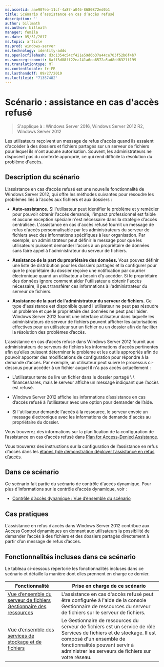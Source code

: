 ```yaml
---
ms.assetid: aae907eb-11cf-4a87-a046-8680872ed0b1
title: Scénario d’assistance en cas d’accès refusé
description: ''
author: billmath
ms.author: billmath
manager: femila
ms.date: 05/31/2017
ms.topic: article
ms.prod: windows-server
ms.technology: identity-adds
ms.openlocfilehash: d3c1354c54cf421e59d6b37a44ce703f52b6f4b7
ms.sourcegitcommit: 6aff3d88ff22ea141a6ea6572a5ad8dd6321f199
ms.translationtype: MT
ms.contentlocale: fr-FR
ms.lasthandoff: 09/27/2019
ms.locfileid: "71357482"
---
```

# <a name="scenario-access-denied-assistance"></a>Scénario : assistance en cas d'accès refusé

>S'applique à : Windows Server 2016, Windows Server 2012 R2, Windows Server 2012

Les utilisateurs reçoivent un message de refus d'accès quand ils essaient d'accéder à des dossiers et fichiers partagés sur un serveur de fichiers pour lequel ils n'ont aucune autorisation. Souvent, les administrateurs ne disposent pas du contexte approprié, ce qui rend difficile la résolution du problème d'accès.  
  
## <a name="scenario-description"></a>Description du scénario  
L’assistance en cas d’accès refusé est une nouvelle fonctionnalité de Windows Server 2012, qui offre les méthodes suivantes pour résoudre les problèmes liés à l’accès aux fichiers et aux dossiers :  
  
-   **Auto-assistance.** Si l'utilisateur peut identifier le problème et y remédier pour pouvoir obtenir l'accès demandé, l'impact professionnel est faible et aucune exception spéciale n'est nécessaire dans la stratégie d'accès centralisée. L'assistance en cas d'accès refusé fournit un message de refus d'accès personnalisable par les administrateurs du serveur de fichiers avec des informations spécifiques à leur organisation. Par exemple, un administrateur peut définir le message pour que les utilisateurs puissent demander l'accès à un propriétaire de données sans faire appel à l'administrateur du serveur de fichiers.  
  
-   **Assistance de la part du propriétaire des données.** Vous pouvez définir une liste de distribution pour les dossiers partagés et la configurer pour que le propriétaire du dossier reçoive une notification par courrier électronique quand un utilisateur a besoin d'y accéder. Si le propriétaire des données ignore comment aider l'utilisateur a obtenir l'accès nécessaire, il peut transférer ces informations à l'administrateur du serveur de fichiers.  
  
-   **Assistance de la part de l'administrateur du serveur de fichiers.** Ce type d'assistance est disponible quand l'utilisateur ne peut pas résoudre un problème et que le propriétaire des données ne peut pas l'aider.  Windows Server 2012 fournit une interface utilisateur dans laquelle les administrateurs de serveur de fichiers peuvent afficher les autorisations effectives pour un utilisateur sur un fichier ou un dossier afin de faciliter la résolution des problèmes d’accès.  
  
L’assistance en cas d’accès refusé dans Windows Server 2012 fournit aux administrateurs de serveurs de fichiers les informations d’accès pertinentes afin qu’elles puissent déterminer le problème et les outils appropriés afin de pouvoir apporter des modifications de configuration pour répondre à la demande d’accès. Par exemple, un utilisateur peut suivre le processus ci-dessous pour accéder à un fichier auquel il n'a pas accès actuellement :  
  
-   L’utilisateur tente de lire un fichier dans le dossier partagé \\ \ financeshares, mais le serveur affiche un message indiquant que l’accès est refusé.  
  
-    Windows Server 2012 affiche les informations d’assistance en cas d’accès refusé à l’utilisateur avec une option pour demander de l’aide.  
  
-   Si l'utilisateur demande l'accès à la ressource, le serveur envoie un message électronique avec les informations de demande d'accès au propriétaire du dossier.  
  
Vous trouverez des informations sur la planification de la configuration de l’assistance en cas d’accès refusé dans [Plan for Access-Denied Assistance](assetId:///b169f0a4-8b97-4da8-ae4a-c8f1986d19e1).  
  
Vous trouverez des instructions sur la configuration de l’assistance en refus d’accès dans les [étapes &#40;&#41;de démonstration déployer l’assistance en refus d’accès](Deploy-Access-Denied-Assistance--Demonstration-Steps-.md).  
  
## <a name="in-this-scenario"></a>Dans ce scénario  
Ce scénario fait partie du scénario de contrôle d'accès dynamique. Pour plus d'informations sur le contrôle d'accès dynamique, voir :  
  
-   [Contrôle d’accès dynamique : Vue d’ensemble du scénario](Dynamic-Access-Control--Scenario-Overview.md)  
  
## <a name="practical-applications"></a>Cas pratiques  
L’assistance en refus d’accès dans Windows Server 2012 contribue aux Access Control dynamiques en donnant aux utilisateurs la possibilité de demander l’accès à des fichiers et des dossiers partagés directement à partir d’un message de refus d’accès.  
  
## <a name="BKMK_NEW"></a>Fonctionnalités incluses dans ce scénario  
Le tableau ci-dessous répertorie les fonctionnalités incluses dans ce scénario et détaille la manière dont elles prennent en charge ce dernier.  
  
|Fonctionnalité|Prise en charge de ce scénario|  
|-----------|---------------------------------|  
|[Vue d’ensemble du serveur de fichiers Gestionnaire des ressources](https://technet.microsoft.com/library/hh831701.aspx)|L'assistance en cas d'accès refusé peut être configurée à l'aide de la console Gestionnaire de ressources du serveur de fichiers sur le serveur de fichiers.|  
|[Vue d’ensemble des services de stockage et de fichiers](https://technet.microsoft.com/library/hh831487.aspx)|Le Gestionnaire de ressources du serveur de fichiers est un service de rôle Services de fichiers et de stockage. Il est composé d'un ensemble de fonctionnalités pouvant servir à administrer les serveurs de fichiers sur votre réseau.|  
  


